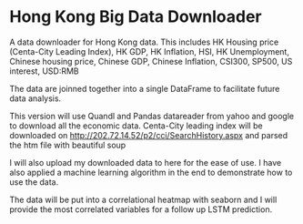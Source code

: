 # Hong Kong Big Data Downloader 
A data downloader for Hong Kong data. This includes HK Housing price (Centa-City Leading Index), HK GDP, HK Inflation, HSI, HK Unemployment, Chinese housing price, Chinese GDP, Chinese Inflation, CSI300, SP500, US interest, USD:RMB

The data are joinned together into a single DataFrame to facilitate future data analysis.

This version will use Quandl and Pandas datareader from yahoo and google to download all the economic data.
Centa-City leading index will be downloaded on  http://202.72.14.52/p2/cci/SearchHistory.aspx and parsed the htm file with beautiful soup

I will also upload my downloaded data to here for the ease of use.
I have also applied a machine learning algorithm in the end to demonstrate how to use the data.

The data will be put into a correlational heatmap with seaborn and I will provide the most correlated variables for a follow up LSTM prediction. 
